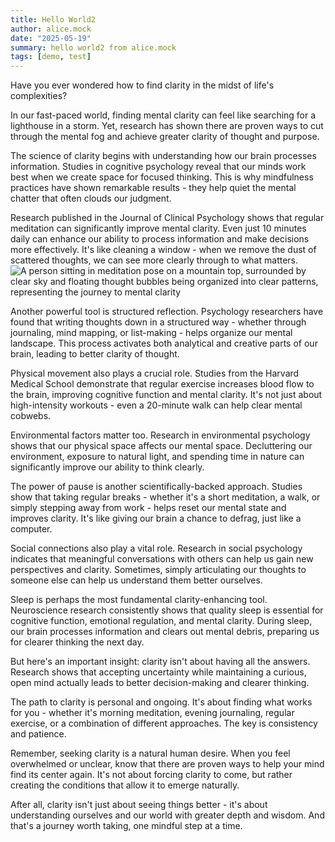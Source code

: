 ```yaml
---
title: Hello World2
author: alice.mock
date: "2025-05-19"
summary: hello world2 from alice.mock
tags: [demo, test]
---
```


Have you ever wondered how to find clarity in the midst of life's complexities?

In our fast-paced world, finding mental clarity can feel like searching for a lighthouse in a storm. Yet, research has shown there are proven ways to cut through the mental fog and achieve greater clarity of thought and purpose.

The science of clarity begins with understanding how our brain processes information. Studies in cognitive psychology reveal that our minds work best when we create space for focused thinking. This is why mindfulness practices have shown remarkable results - they help quiet the mental chatter that often clouds our judgment.

Research published in the Journal of Clinical Psychology shows that regular meditation can significantly improve mental clarity. Even just 10 minutes daily can enhance our ability to process information and make decisions more effectively. It's like cleaning a window - when we remove the dust of scattered thoughts, we can see more clearly through to what matters.
![A person sitting in meditation pose on a mountain top, surrounded by clear sky and floating thought bubbles being organized into clear patterns, representing the journey to mental clarity](/images/mental-clarity-meditation.jpg)


Another powerful tool is structured reflection. Psychology researchers have found that writing thoughts down in a structured way - whether through journaling, mind mapping, or list-making - helps organize our mental landscape. This process activates both analytical and creative parts of our brain, leading to better clarity of thought.

Physical movement also plays a crucial role. Studies from the Harvard Medical School demonstrate that regular exercise increases blood flow to the brain, improving cognitive function and mental clarity. It's not just about high-intensity workouts - even a 20-minute walk can help clear mental cobwebs.

Environmental factors matter too. Research in environmental psychology shows that our physical space affects our mental space. Decluttering our environment, exposure to natural light, and spending time in nature can significantly improve our ability to think clearly.

The power of pause is another scientifically-backed approach. Studies show that taking regular breaks - whether it's a short meditation, a walk, or simply stepping away from work - helps reset our mental state and improves clarity. It's like giving our brain a chance to defrag, just like a computer.

Social connections also play a vital role. Research in social psychology indicates that meaningful conversations with others can help us gain new perspectives and clarity. Sometimes, simply articulating our thoughts to someone else can help us understand them better ourselves.

Sleep is perhaps the most fundamental clarity-enhancing tool. Neuroscience research consistently shows that quality sleep is essential for cognitive function, emotional regulation, and mental clarity. During sleep, our brain processes information and clears out mental debris, preparing us for clearer thinking the next day.

But here's an important insight: clarity isn't about having all the answers. Research shows that accepting uncertainty while maintaining a curious, open mind actually leads to better decision-making and clearer thinking.

The path to clarity is personal and ongoing. It's about finding what works for you - whether it's morning meditation, evening journaling, regular exercise, or a combination of different approaches. The key is consistency and patience.

Remember, seeking clarity is a natural human desire. When you feel overwhelmed or unclear, know that there are proven ways to help your mind find its center again. It's not about forcing clarity to come, but rather creating the conditions that allow it to emerge naturally.

After all, clarity isn't just about seeing things better - it's about understanding ourselves and our world with greater depth and wisdom. And that's a journey worth taking, one mindful step at a time.
